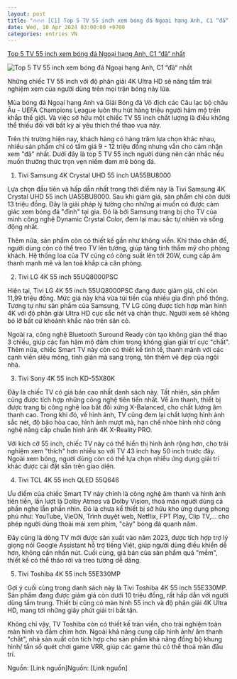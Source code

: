 ```yaml
---
layout: post
title: "🔥🔥🔥 [C1] Top 5 TV 55 inch xem bóng đá Ngoại hạng Anh, C1 “đã“ nhất"
date: Wed, 10 Apr 2024 03:00:00 +0700
categories: entries VN
---
```

[Top 5 TV 55 inch xem bóng đá Ngoại hạng Anh, C1 “đã“ nhất](https://www.24h.com.vn/thoi-trang-hi-tech/top-5-tv-55-inch-xem-bong-da-ngoai-hang-anh-c1-da-nhat-c407a1558301.html)

![Top 5 TV 55 inch xem bóng đá Ngoại hạng Anh, C1 “đã“ nhất](https://icdn.24h.com.vn/upload/2-2024/images/2024-04-09/1712634234-459-thumbnail-width740height495_anh_cat_3_2-auto-crop-watermark.jpg)

Những chiếc TV 55 inch với độ phân giải 4K Ultra HD sẽ nâng tầm trải nghiệm xem của người dùng trên mọi trận bóng nảy lửa.

Mùa bóng đá Ngoại hạng Anh và Giải Bóng đá Vô địch các Câu lạc bộ châu Âu - UEFA Champions League luôn thu hút hàng triệu người hâm mộ trên khắp thế giới. Và việc sở hữu một chiếc TV 55 inch chất lượng là điều không thể thiếu đối với bất kỳ ai yêu thích thể thao vua này.

Trên thị trường hiện nay, khách hàng có hàng trăm lựa chọn khác nhau, nhiều sản phẩm chỉ có tầm giá 9 - 12 triệu đồng nhưng vẫn cho cảm nhận xem "đã" nhất. Dưới đây là top 5 TV 55 inch người dùng nên cân nhắc nếu muốn thưởng thức trọn vẹn niềm đam mê bóng đá.

1. Tivi Samsung 4K Crystal UHD 55 inch UA55BU8000

Lựa chọn đầu tiên và hấp dẫn nhất trong thời điểm này là Tivi Samsung 4K Crystal UHD 55 inch UA55BU8000. Sau khi giảm giá, sản phẩm chỉ còn dưới 13 triệu đồng. Đây là giải pháp lý tưởng cho những ai muốn có được cảm giác xem bóng đá "đỉnh" tại gia. Đó là bởi Samsung trang bị cho TV của mình công nghệ Dynamic Crystal Color, đem lại màu sắc tự nhiên và sống động nhất.

Thêm nữa, sản phẩm còn có thiết kế gần như không viền. Khi tháo chân đế, người dùng còn có thể treo TV lên tường, giúp tăng tính thẩm mỹ cho phòng khách. Hệ thống loa của TV cũng có công suất lên tới 20W, cung cấp âm thanh mạnh mẽ và lan toả khắp cả căn phòng.

2. Tivi LG 4K 55 inch 55UQ8000PSC

Hiện tại, Tivi LG 4K 55 inch 55UQ8000PSC đang được giảm giá, chỉ còn 11,99 triệu đồng. Mức giá này khá vừa túi tiền của nhiều gia đình phổ thông. Tương tự như sản phẩm của Samsung, TV LG cũng được tích hợp màn hình 4K với độ phân giải Ultra HD cực sắc nét và chân thực. Người xem sẽ không bỏ lỡ bất cứ khoảnh khắc nào trên sân cỏ.

Ngoài ra, công nghệ Bluetooth Suround Ready còn tạo không gian thể thao 3 chiều, giúp các fan hâm mộ đắm chìm trong không gian giải trí cực "chất". Thêm nữa, chiếc Smart TV này còn có thiết kế tinh tế, thanh mảnh với các cạnh viền siêu mỏng, tinh giản mà sang trọng, tôn thêm vẻ đẹp của ngôi nhà.

3. Tivi Sony 4K 55 inch KD-55X80K

Đây là chiếc TV có giá bán cao nhất danh sách này. Tất nhiên, sản phẩm cũng được tích hợp những công nghệ tiên tiến nhất. Về âm thanh, thiết bị được trang bị công nghệ loa bất đối xứng X-Balanced, cho chất lượng âm thanh cao. Trong khi đó, về hình ảnh, TV cũng đem lại chất lượng hình ảnh sắc nét, độ bão hòa cao, hình ảnh mượt mà, hạn chế nhòe hình nhờ công nghệ nâng cấp chuẩn hình ảnh 4K X-Reality PRO.

Với kích cỡ 55 inch, chiếc TV này có thể hiển thị hình ảnh rộng hơn, cho trải nghiệm xem "thích" hơn nhiều so với TV 43 inch hay 50 inch trước đây. Ngoài xem bóng, người dùng còn có thể lựa chọn nhiều ứng dụng giải trí khác được cài đặt sẵn trên giao diện.

4. Tivi TCL 4K 55 inch QLED 55Q646

Ưu điểm của chiếc Smart TV này chính là công nghệ âm thanh và hình ảnh tiên tiến, lần lượt là Dolby Atmos và Dolby Vision, thoả mãn người dùng cả phần nghe lẫn phần nhìn. Đó là chưa kể thiết bị sở hữu kho ứng dụng phong phú như: YouTube, VieON, Trình duyệt web, Netflix, FPT Play, Clip TV,... cho phép người dùng thoải mái xem phim, "cày" bóng đá quanh năm.

Đây cũng là dòng TV mới được sản xuất vào năm 2023, được tích hợp trợ lý giọng nói Google Assistant hỗ trợ tiếng Việt, giúp người dùng điều khiển dễ hơn, không cần nhấn nút. Cuối cùng, giá bán của sản phẩm quá "mềm", thiết kế có thể tháo rời và treo tường dễ dàng.

5. Tivi Toshiba 4K 55 inch 55E330MP

Gợi ý cuối cùng trong danh sách này là Tivi Toshiba 4K 55 inch 55E330MP. Sản phẩm đang được giảm giá còn dưới 10 triệu đồng, rất hấp dẫn với người dùng tầm trung. Thiết bị cũng có màn hình 55 inch và độ phân giải 4K Ultra HD, mang tới những giây phút giải trí bất tận.

Không chỉ vậy, TV Toshiba còn có thiết kế tràn viền, cho trải nghiệm toàn màn hình và đắm chìm hơn. Ngoài khả năng cung cấp hình ảnh/ âm thanh "chất", nhà sản xuất còn tích hợp cho sản phẩm khả năng đồng bộ khung hình/ tần số quét chơi game VRR, giúp các game thủ có thể thoả mãn đấu trí.

Nguồn: [Link nguồn]Nguồn: [Link nguồn]

